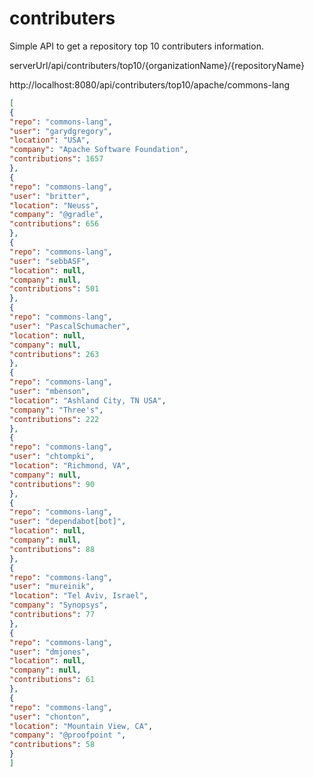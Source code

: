 # contributers

Simple API to get a repository top 10 contributers information.

serverUrl/api/contributers/top10/{organizationName}/{repositoryName}

http://localhost:8080/api/contributers/top10/apache/commons-lang
```json
[
{
"repo": "commons-lang",
"user": "garydgregory",
"location": "USA",
"company": "Apache Software Foundation",
"contributions": 1657
},
{
"repo": "commons-lang",
"user": "britter",
"location": "Neuss",
"company": "@gradle",
"contributions": 656
},
{
"repo": "commons-lang",
"user": "sebbASF",
"location": null,
"company": null,
"contributions": 501
},
{
"repo": "commons-lang",
"user": "PascalSchumacher",
"location": null,
"company": null,
"contributions": 263
},
{
"repo": "commons-lang",
"user": "mbenson",
"location": "Ashland City, TN USA",
"company": "Three's",
"contributions": 222
},
{
"repo": "commons-lang",
"user": "chtompki",
"location": "Richmond, VA",
"company": null,
"contributions": 90
},
{
"repo": "commons-lang",
"user": "dependabot[bot]",
"location": null,
"company": null,
"contributions": 88
},
{
"repo": "commons-lang",
"user": "mureinik",
"location": "Tel Aviv, Israel",
"company": "Synopsys",
"contributions": 77
},
{
"repo": "commons-lang",
"user": "dmjones",
"location": null,
"company": null,
"contributions": 61
},
{
"repo": "commons-lang",
"user": "chonton",
"location": "Mountain View, CA",
"company": "@proofpoint ",
"contributions": 58
}
]

```
